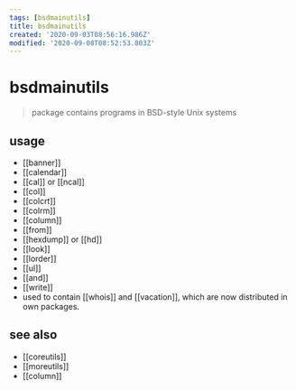 ```yaml
---
tags: [bsdmainutils]
title: bsdmainutils
created: '2020-09-03T08:56:16.986Z'
modified: '2020-09-08T08:52:53.803Z'
---
```


# bsdmainutils

> package contains programs in BSD-style Unix systems

## usage

- [[banner]]
- [[calendar]]
- [[cal]] or [[ncal]]
- [[col]]
- [[colcrt]]
- [[colrm]]
- [[column]]
- [[from]]
- [[hexdump]] or [[hd]]
- [[look]]
- [[lorder]]
- [[ul]]
- [[and]]
- [[write]]
- used to contain [[whois]] and [[vacation]], which are now distributed in own packages. 

## see also
- [[coreutils]]
- [[moreutils]]
- [[column]]
